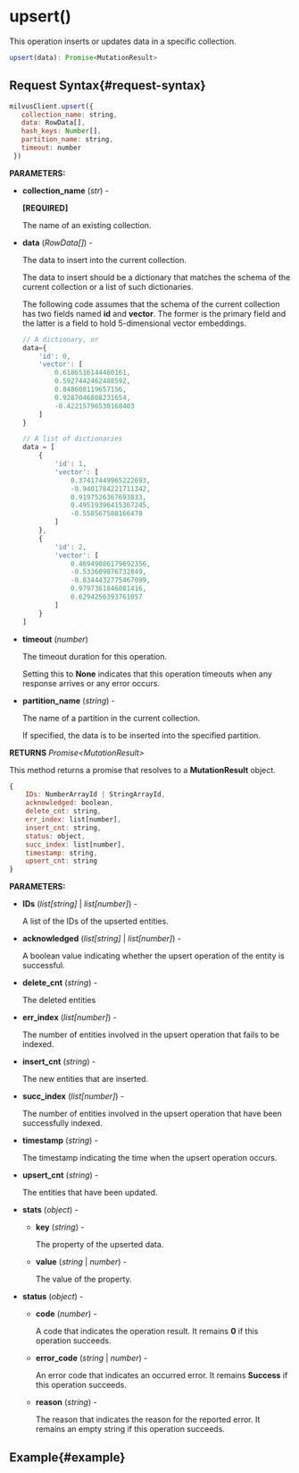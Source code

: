 # upsert()

This operation inserts or updates data in a specific collection.

```javascript
upsert(data): Promise<MutationResult>
```

## Request Syntax{#request-syntax}

```javascript
milvusClient.upsert({
   collection_name: string,
   data: RowData[],
   hash_keys: Number[],
   partition_name: string,
   timeout: number
 })
```

**PARAMETERS:**

- **collection_name** (*str*) -

    **[REQUIRED]**

    The name of an existing collection.

- **data** (*RowData[]*) -

    The data to insert into the current collection.

    The data to insert should be a dictionary that matches the schema of the current collection or a list of such dictionaries. 

    The following code assumes that the schema of the current collection has two fields named **id** and **vector**. The former is the primary field and the latter is a field to hold 5-dimensional vector embeddings.

    ```javascript
    // A dictionary, or
    data={
        'id': 0,
        'vector': [
            0.6186516144460161,
            0.5927442462488592,
            0.848608119657156,
            0.9287046808231654,
            -0.42215796530168403
        ]
    }
    
    // A list of dictionaries
    data = [
        {
            'id': 1,
            'vector': [
                0.37417449965222693,
                -0.9401784221711342,
                0.9197526367693833,
                0.49519396415367245,
                -0.558567588166478
            ]
        },
        {
            'id': 2,
            'vector': [
                0.46949086179692356,
                -0.533609076732849,
                -0.8344432775467099,
                0.9797361846081416,
                0.6294256393761057
            ]
        }
    ]
    ```

- **timeout** (*number*)  

    The timeout duration for this operation. 

    Setting this to **None** indicates that this operation timeouts when any response arrives or any error occurs.

- **partition_name** (*string*) -

    The name of a partition in the current collection. 

    If specified, the data is to be inserted into the specified partition.

**RETURNS** *Promise\<MutationResult>*

This method returns a promise that resolves to a **MutationResult** object.

```javascript
{
    IDs: NumberArrayId | StringArrayId,
    acknowledged: boolean,
    delete_cnt: string,
    err_index: list[number],
    insert_cnt: string,
    status: object,
    succ_index: list[number],
    timestamp: string,
    upsert_cnt: string
}
```

**PARAMETERS:**

- **IDs** (*list[string]* | *list[number]*) -

    A list of the IDs of the upserted entities.

- **acknowledged** (*list[string]* | *list[number]*) -

    A boolean value indicating whether the upsert operation of the entity is successful.

- **delete_cnt** (*string*) -

    The deleted entities

- **err_index** (*list[number]*) -

    The number of entities involved in the upsert operation that fails to be indexed.

- **insert_cnt** (*string*) -

    The new entities that are inserted.

- **succ_index** (*list[number]*) -

    The number of entities involved in the upsert operation that have been successfully indexed.

- **timestamp** (*string*) -

    The timestamp indicating the time when the upsert operation occurs.

- **upsert_cnt** (*string*) -

    The entities that have been updated.

- **stats** (*object*) -

    - **key** (*string*) -

        The property of the upserted data.

    - **value** (*string* | *number*) -

        The value of the property.

- **status** (*object*) -

    - **code** (*number*) -

        A code that indicates the operation result. It remains **0** if this operation succeeds.

    - **error_code** (*string* | *number*) -

        An error code that indicates an occurred error. It remains **Success** if this operation succeeds. 

    - **reason** (*string*) - 

        The reason that indicates the reason for the reported error. It remains an empty string if this operation succeeds.

## Example{#example}

```java

```

